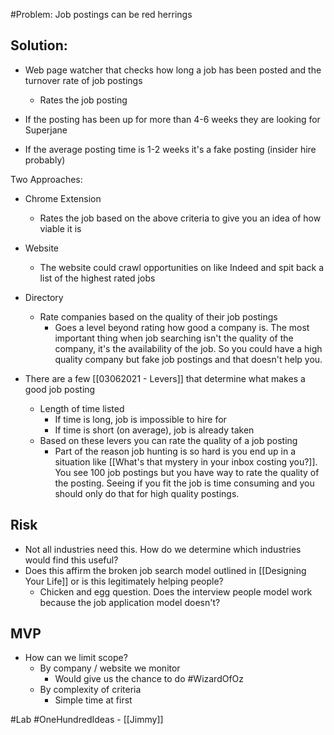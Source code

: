 #Problem: Job postings can be red herrings

## Solution:

- Web page watcher that checks how long a job has been posted and the turnover rate of job postings
	- Rates the job posting

- If the posting has been up for more than 4-6 weeks they are looking for Superjane

- If the average posting time is 1-2 weeks it's a fake posting (insider hire probably)

Two Approaches: 

- Chrome Extension
	- Rates the job based on the above criteria to give you an idea of how viable it is
- Website
	- The website could crawl opportunities on like Indeed and spit back a list of the highest rated jobs
- Directory
	- Rate companies based on the quality of their job postings
		- Goes a level beyond rating how good a company is. The most important thing when job searching isn't the quality of the company, it's the availability of the job. So you could have a high quality company but fake job postings and that doesn't help you.


- There are a few [[03062021 - Levers]] that determine what makes a good job posting
	- Length of time listed
		- If time is long, job is impossible to hire for
		- If time is short (on average), job is already taken
	- Based on these levers you can rate the quality of a job posting
		- Part of the reason job hunting is so hard is you end up in a situation like [[What's that mystery in your inbox costing you?]]. You see 100 job postings but you have way to rate the quality of the posting. Seeing if you fit the job is time consuming and you should only do that for high quality postings. 

## Risk
- Not all industries need this. How do we determine which industries would find this useful? 
- Does this affirm the broken job search model outlined in [[Designing Your Life]] or is this legitimately helping people? 
	- Chicken and egg question. Does the interview people model work because the job application model doesn't? 

## MVP
- How can we limit scope? 
	- By company / website we monitor
		- Would give us the chance to do #WizardOfOz 
	- By complexity of criteria
		- Simple time at first

#Lab #OneHundredIdeas - [[Jimmy]]